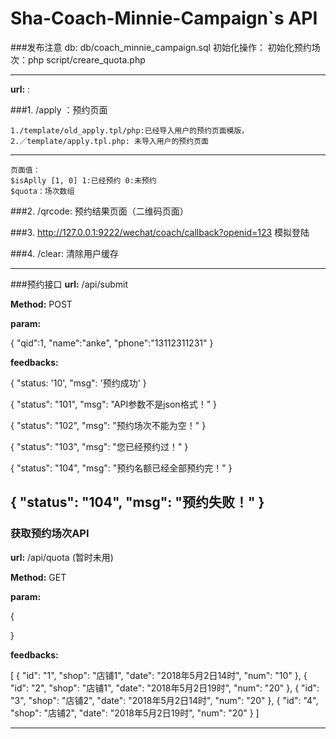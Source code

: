 # Sha-Coach-Minnie-Campaign`s API

###发布注意
db: db/coach_minnie_campaign.sql
初始化操作：
初始化预约场次：php script/creare_quota.php 

---

**url:** : 

###1. /apply ：预约页面 

```
1./template/old_apply.tpl/php:已经导入用户的预约页面模版，
2.／template/apply.tpl.php: 未导入用户的预约页面
```
---

```
页面值：
$isAplly [1, 0] 1:已经预约 0:未预约
$quota：场次数组

```

###2. /qrcode: 预约结果页面（二维码页面）

###3. http://127.0.0.1:9222/wechat/coach/callback?openid=123  模拟登陆

###4. /clear: 清除用户缓存

---

###预约接口
**url:** /api/submit

**Method:** POST

**param:**

{
    "qid":1,
    "name":"anke",
    "phone":"13112311231"
}

**feedbacks:**

{
    "status: '10',
    "msg": '预约成功'
}  

{
    "status": "101",
    "msg": "API参数不是json格式！"
}      

{
    "status": "102",
    "msg": "预约场次不能为空！"
} 

{
    "status": "103",
    "msg": "您已经预约过！"
} 

{
    "status": "104",
    "msg": "预约名额已经全部预约完！"
} 

{
    "status": "104",
    "msg": "预约失败！"
} 
---

### 获取预约场次API
**url:** /api/quota (暂时未用)

**Method:** GET

**param:**

{
	
}

**feedbacks:**

[
    {
        "id": "1",
        "shop": "店铺1",
        "date": "2018年5月2日14时",
        "num": "10"
    },
    {
        "id": "2",
        "shop": "店铺1",
        "date": "2018年5月2日19时",
        "num": "20"
    },
    {
        "id": "3",
        "shop": "店铺2",
        "date": "2018年5月2日14时",
        "num": "20"
    },
    {
        "id": "4",
        "shop": "店铺2",
        "date": "2018年5月2日19时",
        "num": "20"
    }
]	

--- 